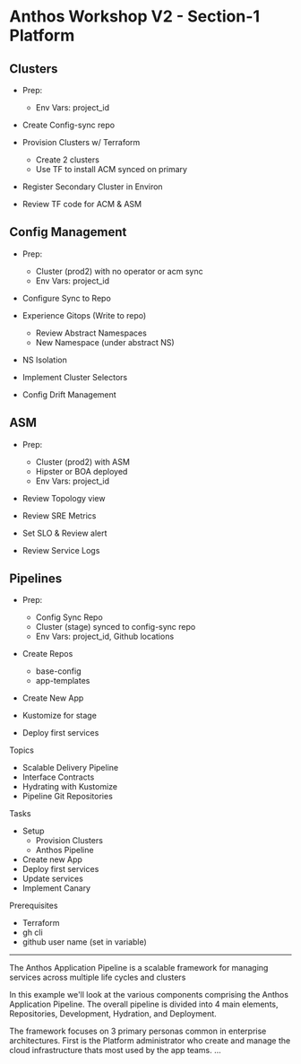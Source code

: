 # Anthos Workshop V2 - Section-1 Platform

## Clusters
- Prep:
    - Env Vars: project_id

- Create Config-sync repo
- Provision Clusters w/ Terraform
    - Create 2 clusters 
    - Use TF to install ACM synced on primary
- Register Secondary Cluster in Environ
- Review TF code for ACM & ASM


## Config Management
- Prep:
    - Cluster (prod2) with no operator or acm sync
    - Env Vars: project_id

- Configure Sync to Repo
- Experience Gitops (Write to repo)
    - Review Abstract Namespaces
    - New Namespace (under abstract NS)
- NS Isolation
- Implement Cluster Selectors
- Config Drift Management

## ASM
- Prep:
    - Cluster (prod2) with ASM
    - Hipster or BOA deployed 
    - Env Vars: project_id

- Review Topology view
- Review SRE Metrics
- Set SLO & Review alert
- Review Service Logs

## Pipelines
- Prep: 
    - Config Sync Repo
    - Cluster (stage) synced to config-sync repo
    - Env Vars: project_id, Github locations

- Create Repos
    - base-config
    - app-templates
- Create New App
- Kustomize for stage  
- Deploy first services





Topics

- Scalable Delivery Pipeline
- Interface Contracts
- Hydrating with Kustomize
- Pipeline Git Repositories

Tasks

- Setup 
    - Provision Clusters
    - Anthos Pipeline
- Create new App
- Deploy first services
- Update services
- Implement Canary

Prerequisites
- Terraform
- gh cli
- github user name (set in variable)

---

The Anthos Application Pipeline is a scalable framework for managing services across multiple life cycles and clusters

In this example we'll look at the various components comprising the Anthos Application Pipeline. The overall pipeline is divided into 4 main elements, Repositories, Development, Hydration, and Deployment. 


The framework focuses on 3 primary personas common in enterprise architectures. First is the Platform administrator who create and manage the cloud infrastructure thats most used by the app teams. ...

